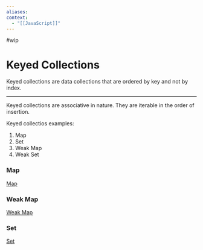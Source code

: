 ```yaml
---
aliases:
context:
  - "[[JavaScript]]"
---
```


#wip

# Keyed Collections

Keyed collections are data collections that are ordered by key and not by index.

---

Keyed collections are associative in nature.
They are iterable in the order of insertion.

Keyed collectios examples:

1. Map
2. Set
3. Weak Map
4. Weak Set

### Map
[Map](nodes/Map.md)


### Weak Map
[Weak Map](nodes/Weak%20Map.md)


### Set
[Set](nodes/Set.md)
